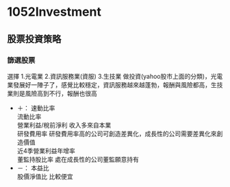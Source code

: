 # 1052Investment
## 股票投資策略

### 篩選股票
選擇
  1.光電業
  2.資訊服務業(資服)
  3.生技業 
做投資(yahoo股市上面的分類)，光電業發展好一陣子了，感覺比較穩定，資訊服務越來越蓬勃，報酬與風險都高，生技業則是風險高到不行，報酬也很高

* ＋：
  速動比率  
  流動比率  
  營業利益/稅前淨利     收入多來自本業  
  研發費用率    研發費用率高的公司可創造差異化，成長性的公司需要差異化來創造價值  
  近4季營業利益年增率  
  董監持股比率    處在成長性的公司董監願意持有  
* －：
  本益比  
  股價淨值比    比較便宜   
